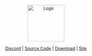 <div align="center">

<img src="./resources/icons/icon.ico" alt="Logo" width="120" />

[Discord](#) | [Source Code](#) | [Download](#) | [Site](#)

</div>
